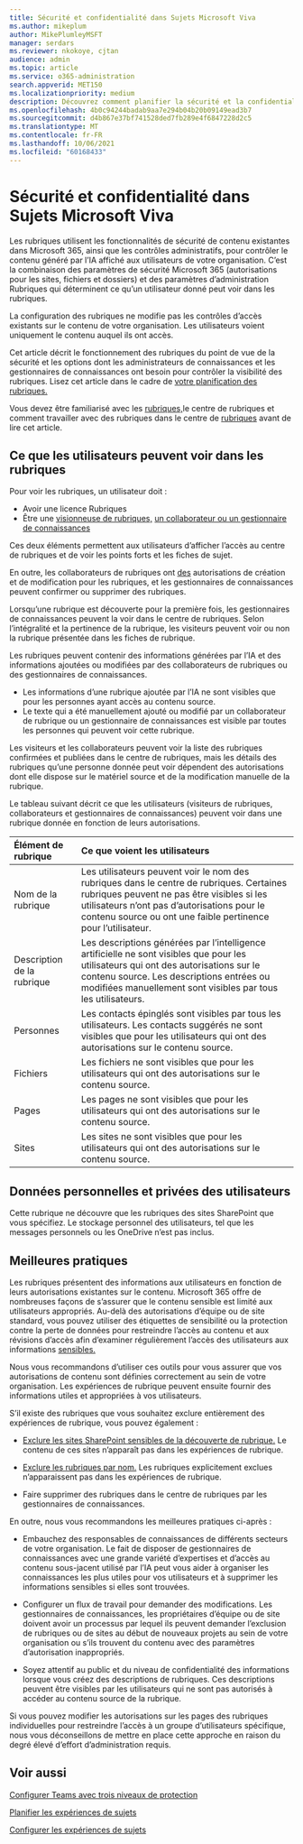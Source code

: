 ```yaml
---
title: Sécurité et confidentialité dans Sujets Microsoft Viva
ms.author: mikeplum
author: MikePlumleyMSFT
manager: serdars
ms.reviewer: nkokoye, cjtan
audience: admin
ms.topic: article
ms.service: o365-administration
search.appverid: MET150
ms.localizationpriority: medium
description: Découvrez comment planifier la sécurité et la confidentialité dans Sujets Microsoft Viva.
ms.openlocfilehash: 4b0c94244badab9aa7e294b04b20b09149ead3b7
ms.sourcegitcommit: d4b867e37bf741528ded7fb289e4f6847228d2c5
ms.translationtype: MT
ms.contentlocale: fr-FR
ms.lasthandoff: 10/06/2021
ms.locfileid: "60168433"
---
```

# <a name="security-and-privacy-in-microsoft-viva-topics"></a>Sécurité et confidentialité dans Sujets Microsoft Viva

Les rubriques utilisent les fonctionnalités de sécurité de contenu existantes dans Microsoft 365, ainsi que les contrôles administratifs, pour contrôler le contenu généré par l’IA affiché aux utilisateurs de votre organisation. C’est la combinaison des paramètres de sécurité Microsoft 365 (autorisations pour les sites, fichiers et dossiers) et des paramètres d’administration Rubriques qui déterminent ce qu’un utilisateur donné peut voir dans les rubriques.

La configuration des rubriques ne modifie pas les contrôles d’accès existants sur le contenu de votre organisation. Les utilisateurs voient uniquement le contenu auquel ils ont accès.

Cet article décrit le fonctionnement des rubriques du point de vue de la sécurité et les options dont les administrateurs de connaissances et les gestionnaires de connaissances ont besoin pour contrôler la visibilité des rubriques. Lisez cet article dans le cadre de [votre planification des rubriques.](plan-topic-experiences.md)

Vous devez être familiarisé avec [](topic-center-overview.md)les [rubriques,](topic-experiences-overview.md)le centre de rubriques et comment travailler avec des rubriques dans le centre de [rubriques](manage-topics.md) avant de lire cet article.

## <a name="what-users-can-see-in-topics"></a>Ce que les utilisateurs peuvent voir dans les rubriques

Pour voir les rubriques, un utilisateur doit :

- Avoir une licence Rubriques
- Être une [visionneuse de rubriques,](topic-experiences-knowledge-rules.md#change-who-can-see-topics-in-your-organization) [un collaborateur ou un gestionnaire de connaissances](topic-experiences-user-permissions.md)

Ces deux éléments permettent aux utilisateurs d’afficher l’accès au centre de rubriques et de voir les points forts et les fiches de sujet.

En outre, les collaborateurs de rubriques ont [des](topic-experiences-user-permissions.md) autorisations de création et de modification pour les rubriques, et les gestionnaires de connaissances peuvent confirmer ou supprimer des rubriques.

Lorsqu’une rubrique est découverte pour la première fois, les gestionnaires de connaissances peuvent la voir dans le centre de rubriques. Selon l’intégralité et la pertinence de la rubrique, les visiteurs peuvent voir ou non la rubrique présentée dans les fiches de rubrique.

Les rubriques peuvent contenir des informations générées par l’IA et des informations ajoutées ou modifiées par des collaborateurs de rubriques ou des gestionnaires de connaissances.

- Les informations d’une rubrique ajoutée par l’IA ne sont visibles que pour les personnes ayant accès au contenu source.
- Le texte qui a été manuellement ajouté ou modifié par un collaborateur de rubrique ou un gestionnaire de connaissances est visible par toutes les personnes qui peuvent voir cette rubrique.

Les visiteurs et les collaborateurs peuvent voir la liste des rubriques confirmées et publiées dans le centre de rubriques, mais les détails des rubriques qu’une personne donnée peut voir dépendent des autorisations dont elle dispose sur le matériel source et de la modification manuelle de la rubrique.

Le tableau suivant décrit ce que les utilisateurs (visiteurs de rubriques, collaborateurs et gestionnaires de connaissances) peuvent voir dans une rubrique donnée en fonction de leurs autorisations.

|Élément de rubrique|Ce que voient les utilisateurs|
|:---------|:------------------|
|Nom de la rubrique|Les utilisateurs peuvent voir le nom des rubriques dans le centre de rubriques. Certaines rubriques peuvent ne pas être visibles si les utilisateurs n’ont pas d’autorisations pour le contenu source ou ont une faible pertinence pour l’utilisateur.|
|Description de la rubrique|Les descriptions générées par l’intelligence artificielle ne sont visibles que pour les utilisateurs qui ont des autorisations sur le contenu source. Les descriptions entrées ou modifiées manuellement sont visibles par tous les utilisateurs.|
|Personnes|Les contacts épinglés sont visibles par tous les utilisateurs. Les contacts suggérés ne sont visibles que pour les utilisateurs qui ont des autorisations sur le contenu source.|
|Fichiers|Les fichiers ne sont visibles que pour les utilisateurs qui ont des autorisations sur le contenu source.|
|Pages|Les pages ne sont visibles que pour les utilisateurs qui ont des autorisations sur le contenu source.|
|Sites|Les sites ne sont visibles que pour les utilisateurs qui ont des autorisations sur le contenu source.|

## <a name="users-personal-and-private-data"></a>Données personnelles et privées des utilisateurs

Cette rubrique ne découvre que les rubriques des sites SharePoint que vous spécifiez. Le stockage personnel des utilisateurs, tel que les messages personnels ou les OneDrive n’est pas inclus.

## <a name="best-practices"></a>Meilleures pratiques

Les rubriques présentent des informations aux utilisateurs en fonction de leurs autorisations existantes sur le contenu. Microsoft 365 offre de nombreuses façons de s’assurer que le contenu sensible est limité aux utilisateurs appropriés. Au-delà des autorisations d’équipe ou [](../compliance/dlp-learn-about-dlp.md) de site standard, vous pouvez utiliser des étiquettes de sensibilité ou la protection contre la perte de données pour restreindre l’accès au contenu et aux révisions d’accès afin d’examiner régulièrement l’accès des utilisateurs aux informations [sensibles.](/azure/active-directory/governance/access-reviews-overview) [](../compliance/sensitivity-labels.md)

Nous vous recommandons d’utiliser ces outils pour vous assurer que vos autorisations de contenu sont définies correctement au sein de votre organisation. Les expériences de rubrique peuvent ensuite fournir des informations utiles et appropriées à vos utilisateurs.

S’il existe des rubriques que vous souhaitez exclure entièrement des expériences de rubrique, vous pouvez également :

- [Exclure les sites SharePoint sensibles de la découverte de rubrique.](topic-experiences-discovery.md#select-sharepoint-topic-sources) Le contenu de ces sites n’apparaît pas dans les expériences de rubrique.

- [Exclure les rubriques par nom.](topic-experiences-discovery.md#exclude-topics-by-name) Les rubriques explicitement exclues n’apparaissent pas dans les expériences de rubrique.

- Faire supprimer des rubriques dans le centre de rubriques par les gestionnaires de connaissances.

En outre, nous vous recommandons les meilleures pratiques ci-après :

- Embauchez des responsables de connaissances de différents secteurs de votre organisation. Le fait de disposer de gestionnaires de connaissances avec une grande variété d’expertises et d’accès au contenu sous-jacent utilisé par l’IA peut vous aider à organiser les connaissances les plus utiles pour vos utilisateurs et à supprimer les informations sensibles si elles sont trouvées.

- Configurer un flux de travail pour demander des modifications. Les gestionnaires de connaissances, les propriétaires d’équipe ou de site doivent avoir un processus par lequel ils peuvent demander l’exclusion de rubriques ou de sites au début de nouveaux projets au sein de votre organisation ou s’ils trouvent du contenu avec des paramètres d’autorisation inappropriés.

- Soyez attentif au public et du niveau de confidentialité des informations lorsque vous créez des descriptions de rubriques. Ces descriptions peuvent être visibles par les utilisateurs qui ne sont pas autorisés à accéder au contenu source de la rubrique.

Si vous pouvez modifier les autorisations sur les pages des rubriques individuelles pour restreindre l’accès à un groupe d’utilisateurs spécifique, nous vous déconseillons de mettre en place cette approche en raison du degré élevé d’effort d’administration requis.

## <a name="see-also"></a>Voir aussi

[Configurer Teams avec trois niveaux de protection](../solutions/configure-teams-three-tiers-protection.md)

[Planifier les expériences de sujets](plan-topic-experiences.md)

[Configurer les expériences de sujets](set-up-topic-experiences.md)
